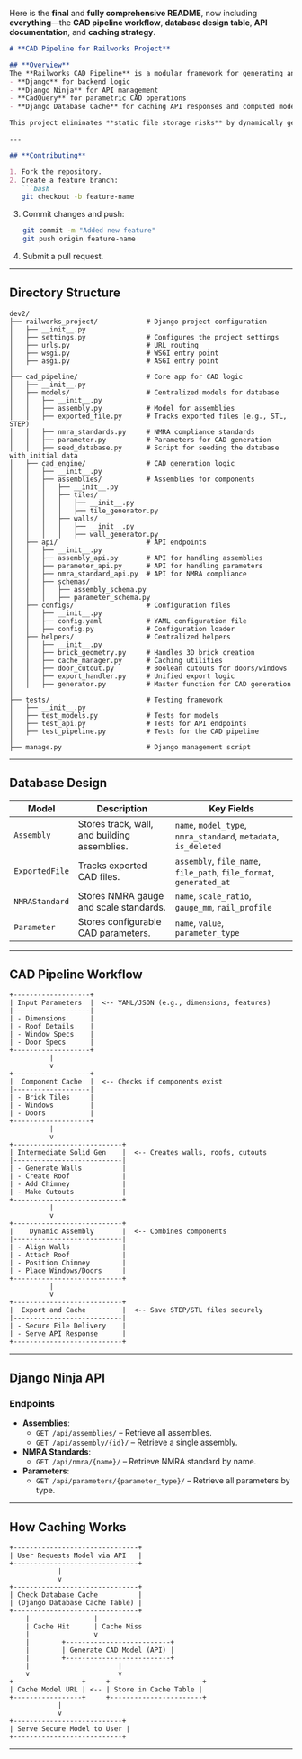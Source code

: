 Here is the **final** and **fully comprehensive README**, now including **everything**—the **CAD pipeline workflow**, **database design table**, **API documentation**, and **caching strategy**.  

```markdown
# **CAD Pipeline for Railworks Project**

## **Overview**
The **Railworks CAD Pipeline** is a modular framework for generating and exporting **parameterized 3D models** such as **tracks, timbers, tiles, walls, and assemblies**. It integrates:
- **Django** for backend logic
- **Django Ninja** for API management
- **CadQuery** for parametric CAD operations
- **Django Database Cache** for caching API responses and computed models

This project eliminates **static file storage risks** by dynamically generating and securely serving **STEP/STL files** via an API.

---

## **Contributing**

1. Fork the repository.
2. Create a feature branch:
   ```bash
   git checkout -b feature-name
   ```
3. Commit changes and push:
   ```bash
   git commit -m "Added new feature"
   git push origin feature-name
   ```
4. Submit a pull request.

---

## **Directory Structure**

```plaintext
dev2/
├── railworks_project/            # Django project configuration
│   ├── __init__.py
│   ├── settings.py               # Configures the project settings
│   ├── urls.py                   # URL routing
│   ├── wsgi.py                   # WSGI entry point
│   ├── asgi.py                   # ASGI entry point
│
├── cad_pipeline/                 # Core app for CAD logic
│   ├── __init__.py
│   ├── models/                   # Centralized models for database
│   │   ├── __init__.py
│   │   ├── assembly.py           # Model for assemblies
│   │   ├── exported_file.py      # Tracks exported files (e.g., STL, STEP)
│   │   ├── nmra_standards.py     # NMRA compliance standards
│   │   ├── parameter.py          # Parameters for CAD generation
│   │   ├── seed_database.py      # Script for seeding the database with initial data
│   ├── cad_engine/               # CAD generation logic
│   │   ├── __init__.py
│   │   ├── assemblies/           # Assemblies for components
│   │   │   ├── __init__.py
│   │   │   ├── tiles/
│   │   │   │   ├── __init__.py
│   │   │   │   ├── tile_generator.py
│   │   │   ├── walls/
│   │   │   │   ├── __init__.py
│   │   │   │   ├── wall_generator.py
│   ├── api/                      # API endpoints
│   │   ├── __init__.py
│   │   ├── assembly_api.py       # API for handling assemblies
│   │   ├── parameter_api.py      # API for handling parameters
│   │   ├── nmra_standard_api.py  # API for NMRA compliance
│   │   ├── schemas/
│   │   │   ├── assembly_schema.py
│   │   │   ├── parameter_schema.py
│   ├── configs/                  # Configuration files
│   │   ├── __init__.py
│   │   ├── config.yaml           # YAML configuration file
│   │   ├── config.py             # Configuration loader
│   ├── helpers/                  # Centralized helpers
│   │   ├── __init__.py
│   │   ├── brick_geometry.py     # Handles 3D brick creation
│   │   ├── cache_manager.py      # Caching utilities
│   │   ├── door_cutout.py        # Boolean cutouts for doors/windows
│   │   ├── export_handler.py     # Unified export logic
│   │   ├── generator.py          # Master function for CAD generation
│
├── tests/                        # Testing framework
│   ├── __init__.py
│   ├── test_models.py            # Tests for models
│   ├── test_api.py               # Tests for API endpoints
│   ├── test_pipeline.py          # Tests for the CAD pipeline
│
├── manage.py                     # Django management script
```

---

## **Database Design**

| **Model**         | **Description** | **Key Fields** |
|------------------|--------------------------------|------------------------------|
| `Assembly` | Stores track, wall, and building assemblies. | `name`, `model_type`, `nmra_standard`, `metadata`, `is_deleted` |
| `ExportedFile` | Tracks exported CAD files. | `assembly`, `file_name`, `file_path`, `file_format`, `generated_at` |
| `NMRAStandard` | Stores NMRA gauge and scale standards. | `name`, `scale_ratio`, `gauge_mm`, `rail_profile` |
| `Parameter` | Stores configurable CAD parameters. | `name`, `value`, `parameter_type` |

---

## **CAD Pipeline Workflow**

```plaintext
+-------------------+
| Input Parameters  |  <-- YAML/JSON (e.g., dimensions, features)
|-------------------|
| - Dimensions      |
| - Roof Details    |
| - Window Specs    |
| - Door Specs      |
+-------------------+
          |
          v
+-------------------+
|  Component Cache  |  <-- Checks if components exist
|-------------------|
| - Brick Tiles     |
| - Windows         |
| - Doors           |
+-------------------+
          |
          v
+---------------------------+
| Intermediate Solid Gen    |  <-- Creates walls, roofs, cutouts
|---------------------------|
| - Generate Walls          |
| - Create Roof             |
| - Add Chimney             |
| - Make Cutouts            |
+---------------------------+
          |
          v
+---------------------------+
|    Dynamic Assembly       |  <-- Combines components
|---------------------------|
| - Align Walls             |
| - Attach Roof             |
| - Position Chimney        |
| - Place Windows/Doors     |
+---------------------------+
          |
          v
+---------------------------+
|  Export and Cache         |  <-- Save STEP/STL files securely
|---------------------------|
| - Secure File Delivery    |
| - Serve API Response      |
+---------------------------+
```

---

## **Django Ninja API**

### **Endpoints**

- **Assemblies**:
  - `GET /api/assemblies/` – Retrieve all assemblies.
  - `GET /api/assembly/{id}/` – Retrieve a single assembly.
- **NMRA Standards**:
  - `GET /api/nmra/{name}/` – Retrieve NMRA standard by name.
- **Parameters**:
  - `GET /api/parameters/{parameter_type}/` – Retrieve all parameters by type.

---

## **How Caching Works**

```plaintext
+-------------------------------+
| User Requests Model via API   |
+-------------------------------+
            |
            v
+-------------------------------+
| Check Database Cache          |
| (Django Database Cache Table) |
+-------------------------------+
    |                |
    | Cache Hit      | Cache Miss
    |                v
    |        +--------------------------+
    |        | Generate CAD Model (API) |
    |        +--------------------------+
    |                      |
    v                      v
+-----------------+     +-----------------------+
| Cache Model URL | <-- | Store in Cache Table |
+-----------------+     +-----------------------+
            |
            v
+---------------------------+
| Serve Secure Model to User |
+---------------------------+
```

---